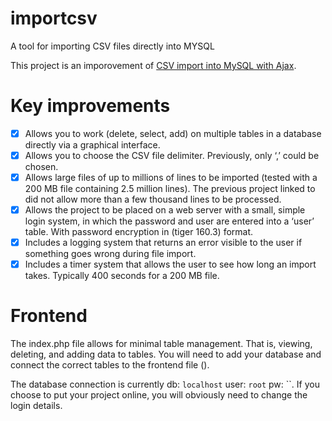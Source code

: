 # importcsv
A tool for importing CSV files directly into MYSQL

This project is an imporovement of [CSV import into MySQL with Ajax](https://www.webslesson.info/2019/11/csv-import-using-ajax-progress-bar-in-php.html).
# Key improvements
- [x] Allows you to work (delete, select, add) on multiple tables in a database directly via a graphical interface.
- [x] Allows you to choose the CSV file delimiter. Previously, only ‘,’ could be chosen.
- [x] Allows large files of up to millions of lines to be imported (tested with a 200 MB file containing 2.5 million lines). The previous project linked to did not allow more than a few thousand lines to be processed.
- [x] Allows the project to be placed on a web server with a small, simple login system, in which the password and user are entered into a ‘user’ table. With password encryption in (tiger 160.3) format.
- [x] Includes a logging system that returns an error visible to the user if something goes wrong during file import.
- [x] Includes a timer system that allows the user to see how long an import takes. Typically 400 seconds for a 200 MB file.
# Frontend
The index.php file allows for minimal table management. That is, viewing, deleting, and adding data to tables. You will need to add your database and connect the correct tables to the frontend file (). 

The database connection is currently db: `localhost` user: `root` pw: ``. If you choose to put your project online, you will obviously need to change the login details.
